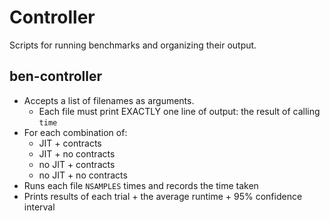 Controller
===

Scripts for running benchmarks and organizing their output.

ben-controller
---

- Accepts a list of filenames as arguments.
  - Each file must print EXACTLY one line of output: the result of calling `time`
- For each combination of:
    - JIT    + contracts
    - JIT    + no contracts
    - no JIT + contracts
    - no JIT + no contracts
- Runs each file `NSAMPLES` times and records the time taken
- Prints results of each trial + the average runtime + 95% confidence interval
